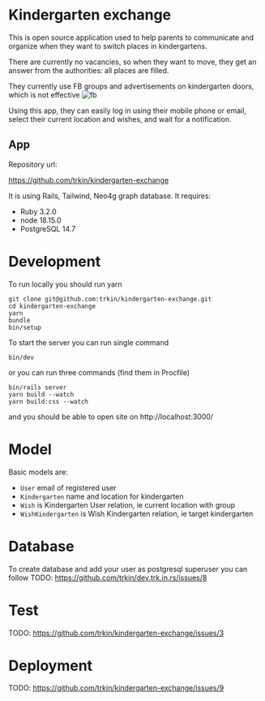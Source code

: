 # Kindergarten exchange

This is open source application used to help parents to communicate and organize
when they want to switch places in kindergartens.

There are currently no vacancies, so when they want to move, they get an answer from the authorities: all places are filled.

They currently use FB groups and advertisements on kindergarten doors, which is not effective
![fb](https://user-images.githubusercontent.com/1426092/228525249-89967f4a-e126-4943-9ab9-5494fb7b1f40.png)

Using this app, they can easily log in using their mobile phone or email, select their current location and wishes, and wait for a notification.

## App

Repository url:

https://github.com/trkin/kindergarten-exchange

It is using Rails, Tailwind, Neo4g graph database.
It requires:

* Ruby 3.2.0
* node 18.15.0
* PostgreSQL 14.7

# Development

To run locally you should run yarn

```
git clone git@github.com:trkin/kindergarten-exchange.git
cd kindergarten-exchange
yarn
bundle
bin/setup
```

To start the server you can run single command
```
bin/dev
```
or you can run three commands (find them in Procfile)
```
bin/rails server
yarn build --watch
yarn build:css --watch
```

and you should be able to open site on http://localhost:3000/

# Model

Basic models are:
* `User` email of registered user
* `Kindergarten` name and location for kindergarten
* `Wish` is Kindergarten User relation, ie current location with group
* `WishKindergarten` is Wish Kindergarten relation, ie target kindergarten

# Database

To create database and add your user as postgresql superuser you can follow
TODO: https://github.com/trkin/dev.trk.in.rs/issues/8

# Test

TODO: https://github.com/trkin/kindergarten-exchange/issues/3

# Deployment

TODO: https://github.com/trkin/kindergarten-exchange/issues/9

